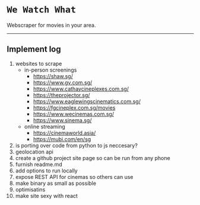 # `We Watch What`

Webscraper for movies in your area.

--- 

## Implement log

1. websites to scrape 
    * in-person screenings
        * https://shaw.sg/
        * https://www.gv.com.sg/
        * https://www.cathaycineplexes.com.sg/
        * https://theprojector.sg/
        * https://www.eaglewingscinematics.com.sg/
        * https://fgcineplex.com.sg/movies
        * https://www.wecinemas.com.sg/
        * https://www.sinema.sg/
    * online streaming
        * https://cinemaworld.asia/
        * https://mubi.com/en/sg
2. is porting over code from python to js neccesary?
3. geolocation api
4. create a github project site page so can be run from any phone
5. furnish readme.md
6. add options to run locally
7. expose REST API for cinemas so others can use
8. make binary as small as possible
9. optimisatins
10. make site sexy with react
